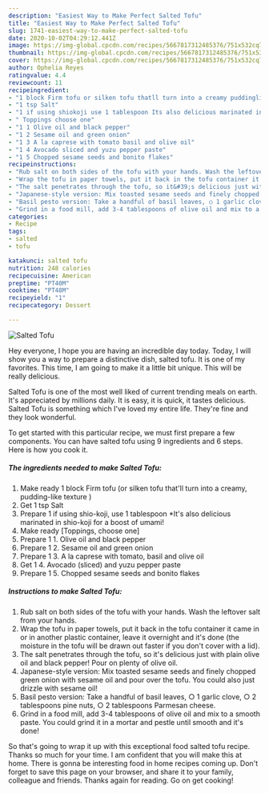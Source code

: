 ```yaml
---
description: "Easiest Way to Make Perfect Salted Tofu"
title: "Easiest Way to Make Perfect Salted Tofu"
slug: 1741-easiest-way-to-make-perfect-salted-tofu
date: 2020-10-02T04:29:12.441Z
image: https://img-global.cpcdn.com/recipes/5667817312485376/751x532cq70/salted-tofu-recipe-main-photo.jpg
thumbnail: https://img-global.cpcdn.com/recipes/5667817312485376/751x532cq70/salted-tofu-recipe-main-photo.jpg
cover: https://img-global.cpcdn.com/recipes/5667817312485376/751x532cq70/salted-tofu-recipe-main-photo.jpg
author: Ophelia Reyes
ratingvalue: 4.4
reviewcount: 11
recipeingredient:
- "1 block Firm tofu or silken tofu thatll turn into a creamy puddinglike texture "
- "1 tsp Salt"
- "1 if using shiokoji use 1 tablespoon Its also delicious marinated in shiokoji for a boost of umami"
- " Toppings choose one"
- "1 1 Olive oil and black pepper"
- "1 2 Sesame oil and green onion"
- "1 3 A la caprese with tomato basil and olive oil"
- "1 4 Avocado sliced and yuzu pepper paste"
- "1 5 Chopped sesame seeds and bonito flakes"
recipeinstructions:
- "Rub salt on both sides of the tofu with your hands. Wash the leftover salt from your hands."
- "Wrap the tofu in paper towels, put it back in the tofu container it came in or in another plastic container, leave it overnight and it&#39;s done (the moisture in the tofu will be drawn out faster if you don&#39;t cover with a lid)."
- "The salt penetrates through the tofu, so it&#39;s delicious just with plain olive oil and black pepper! Pour on plenty of olive oil."
- "Japanese-style version: Mix toasted sesame seeds and finely chopped green onion with sesame oil and pour over the tofu. You could also just drizzle with sesame oil!"
- "Basil pesto version: Take a handful of basil leaves, ○ 1 garlic clove, ○ 2 tablespoons pine nuts, ○ 2 tablespoons Parmesan cheese."
- "Grind in a food mill, add 3-4 tablespoons of olive oil and mix to a smooth paste. You could grind it in a mortar and pestle until smooth and it&#39;s done!"
categories:
- Recipe
tags:
- salted
- tofu

katakunci: salted tofu 
nutrition: 248 calories
recipecuisine: American
preptime: "PT40M"
cooktime: "PT48M"
recipeyield: "1"
recipecategory: Dessert

---
```



![Salted Tofu](https://img-global.cpcdn.com/recipes/5667817312485376/751x532cq70/salted-tofu-recipe-main-photo.jpg)

Hey everyone, I hope you are having an incredible day today. Today, I will show you a way to prepare a distinctive dish, salted tofu. It is one of my favorites. This time, I am going to make it a little bit unique. This will be really delicious.

Salted Tofu is one of the most well liked of current trending meals on earth. It's appreciated by millions daily. It is easy, it is quick, it tastes delicious. Salted Tofu is something which I've loved my entire life. They're fine and they look wonderful.




To get started with this particular recipe, we must first prepare a few components. You can have salted tofu using 9 ingredients and 6 steps. Here is how you cook it.

<!--inarticleads1-->

##### The ingredients needed to make Salted Tofu:

1. Make ready 1 block Firm tofu (or silken tofu that&#39;ll turn into a creamy, pudding-like texture )
1. Get 1 tsp Salt
1. Prepare 1 if using shio-koji, use 1 tablespoon *It&#39;s also delicious marinated in shio-koji for a boost of umami!
1. Make ready  [Toppings, choose one]
1. Prepare 1 1. Olive oil and black pepper
1. Prepare 1 2. Sesame oil and green onion
1. Prepare 1 3. A la caprese with tomato, basil and olive oil
1. Get 1 4. Avocado (sliced) and yuzu pepper paste
1. Prepare 1 5. Chopped sesame seeds and bonito flakes




<!--inarticleads2-->

##### Instructions to make Salted Tofu:

1. Rub salt on both sides of the tofu with your hands. Wash the leftover salt from your hands.
1. Wrap the tofu in paper towels, put it back in the tofu container it came in or in another plastic container, leave it overnight and it&#39;s done (the moisture in the tofu will be drawn out faster if you don&#39;t cover with a lid).
1. The salt penetrates through the tofu, so it&#39;s delicious just with plain olive oil and black pepper! Pour on plenty of olive oil.
1. Japanese-style version: Mix toasted sesame seeds and finely chopped green onion with sesame oil and pour over the tofu. You could also just drizzle with sesame oil!
1. Basil pesto version: Take a handful of basil leaves, ○ 1 garlic clove, ○ 2 tablespoons pine nuts, ○ 2 tablespoons Parmesan cheese.
1. Grind in a food mill, add 3-4 tablespoons of olive oil and mix to a smooth paste. You could grind it in a mortar and pestle until smooth and it&#39;s done!




So that's going to wrap it up with this exceptional food salted tofu recipe. Thanks so much for your time. I am confident that you will make this at home. There is gonna be interesting food in home recipes coming up. Don't forget to save this page on your browser, and share it to your family, colleague and friends. Thanks again for reading. Go on get cooking!
